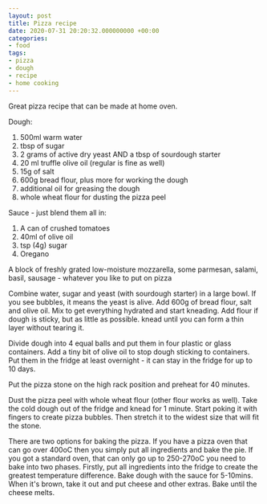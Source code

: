 ```yaml
---
layout: post
title: Pizza recipe
date: 2020-07-31 20:20:32.000000000 +00:00
categories:
- food
tags:
- pizza
- dough
- recipe
- home cooking
---
```


Great pizza recipe that can be made at home oven.

Dough:
1. 500ml warm water
1. tbsp of sugar
1. 2 grams of active dry yeast AND a tbsp of sourdough starter
1. 20 ml truffle olive oil (regular is fine as well)
1. 15g of salt
1. 600g bread flour, plus more for working the dough
1. additional oil for greasing the dough
1. whole wheat flour for dusting the pizza peel

Sauce - just blend them all in:
1. A can of crushed tomatoes
1. 40ml of olive oil
1. tsp (4g) sugar
1. Oregano 

A block of freshly grated low-moisture mozzarella, some parmesan,
salami, basil, sausage - whatever you like to put on pizza


Combine water, sugar and yeast (with sourdough starter) in a large bowl. If you see bubbles, it means the yeast is alive. Add 600g of bread flour, salt and olive oil. Mix to get everything hydrated and start kneading. Add flour if dough is sticky, but as little as possible. knead until you can form a thin layer without tearing it.

Divide dough into 4 equal balls and put them in four plastic or glass containers. Add a tiny bit of olive oil to stop dough sticking to containers.
Put them in the fridge at least overnight - it can stay in the fridge for up to 10 days.

Put the pizza stone on the high rack position and preheat for 40 minutes.

Dust the pizza peel with whole wheat flour (other flour works as well). Take the cold dough out of the fridge and knead for 1 minute. Start poking it with fingers to create pizza bubbles. Then stretch it to the widest size that will fit the stone.

There are two options for baking the pizza. If you have a pizza oven that can go over 400oC then you simply put all ingredients and bake the pie.
If you got a standard oven, that can only go up to 250-270oC you need to bake into two phases. Firstly, put all ingredients into the fridge to create the greatest temperature difference. Bake dough with the sauce for 5-10mins. When it's brown, take it out and put cheese and other extras. Bake until the cheese melts.
